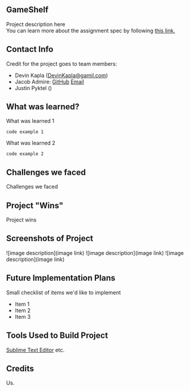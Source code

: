## GameShelf
Project description here  
You can learn more about the assignment spec by following [this link.](http://frontend.turing.io/projects/whateverly.html)

## Contact Info
Credit for the project goes to team members:
- Devin Kapla (DevinKapla@gamil.com)
- Jacob Admire: [GitHub](https://github.com/JakeAdmire) 
                [Email](JakeAdmire1@gmail.com)
- Justin Pyktel ()

## What was learned?
What was learned 1 

    code example 1
What was learned 2 

    code example 2

## Challenges we faced
Challenges we faced

## Project "Wins"
Project wins

## Screenshots of Project

  ![image description](image link)
  ![image description](image link)
  ![image description](image link)

## Future Implementation Plans
Small checklist of items we'd like to implement
- Item 1
- Item 2
- Item 3

## Tools Used to Build Project
[Sublime Text Editor](https://www.sublimetext.com/)
etc.

## Credits
Us.
